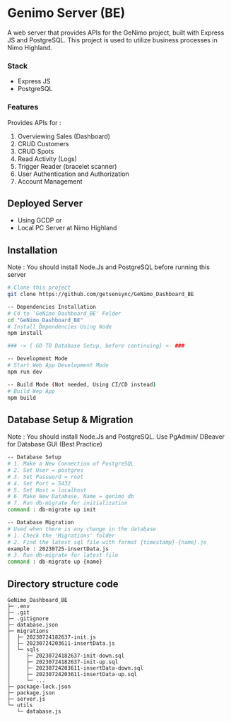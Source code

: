 # Genimo Server (BE)
A  web server that provides APIs for the GeNimo project, built with Express JS and PostgreSQL. This project is used to utilize business processes in Nimo Highland.

### Stack
- Express JS
- PostgreSQL

### Features
Provides APIs for :  
1.  Overviewing Sales (Dashboard)
2.  CRUD Customers
3.  CRUD Spots
4.  Read Activity (Logs)
5.  Trigger Reader (bracelet scanner)
6.  User Authentication and Authorization
7.  Account Management 

## Deployed Server
-  Using GCDP 
or
-  Local PC Server at Nimo Highland

## Installation

Note : You should install Node.Js and PostgreSQL before running this server
```bash
# Clone this project
git clone https://github.com/getsensync/GeNimo_Dashboard_BE

-- Dependencies Installation
# Cd to 'GeNimo_Dashboard_BE' Folder
cd "GeNimo_Dashboard_BE"
# Install Dependencies Using Node
npm install

### -> { GO TO Database Setup, before continuing} <- ###

-- Development Mode
# Start Web App Development Mode
npm run dev

-- Build Mode (Not needed, Using CI/CD instead)
# Build Wep App
npm build
```

## Database Setup & Migration

Note : You should install Node.Js and PostgreSQL. Use PgAdmin/ DBeaver for Database GUI (Best Practice)
```bash
-- Database Setup
# 1. Make a New Connection of PostgreSQL
# 2. Set User = postgres
# 3. Set Password = root
# 4. Set Port = 5432
# 5. Set Host = localhost
# 6. Make New Database, Name = genimo_db
# 7. Run db-migrate for initialization
command : db-migrate up init

-- Database Migration
# Used when there is any change in the database
# 1. Check the 'Migrations' folder
# 2. Find the latest sql file with format {timestamp}-{name}.js
example : 20230725-insertData.js
# 3. Run db-migrate for latest file
command : db-migrate up {name}
```

## Directory structure code

```
GeNimo_Dashboard_BE
├─ .env
├─ .git
├─ .gitignore
├─ database.json
├─ migrations
│  ├─ 20230724182637-init.js
│  ├─ 20230724203611-insertData.js
│  └─ sqls
│     ├─ 20230724182637-init-down.sql
│     ├─ 20230724182637-init-up.sql
│     ├─ 20230724203611-insertData-down.sql
│     ├─ 20230724203611-insertData-up.sql
│     └─ ...
├─ package-lock.json
├─ package.json
├─ server.js
└─ utils
   └─ database.js

```
